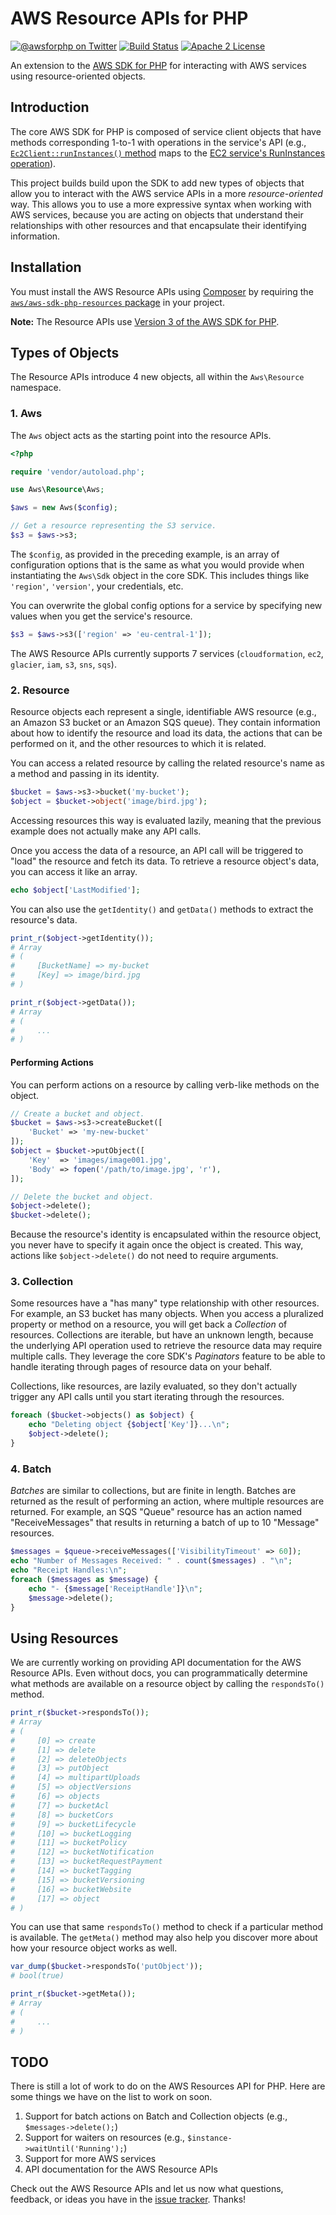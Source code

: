 # AWS Resource APIs for PHP

[![@awsforphp on Twitter](http://img.shields.io/badge/twitter-%40awsforphp-blue.svg?style=flat)](https://twitter.com/awsforphp)
[![Build Status](https://img.shields.io/travis/awslabs/aws-sdk-php-resources.svg?style=flat)](https://travis-ci.org/awslabs/aws-sdk-php-resources)
[![Apache 2 License](https://img.shields.io/packagist/l/aws/aws-sdk-php.svg?style=flat)](http://aws.amazon.com/apache-2-0/)

An extension to the [AWS SDK for PHP] for interacting with AWS services using
resource-oriented objects.

## Introduction

The core AWS SDK for PHP is composed of service client objects that have methods
corresponding 1-to-1 with operations in the service's API (e.g.,
[`Ec2Client::runInstances()` method][op-php] maps to the [EC2 service's
RunInstances operation][op-ec2]).

This project builds build upon the SDK to add new types of objects that allow
you to interact with the AWS service APIs in a more _resource-oriented_ way.
This allows you to use a more expressive syntax when working with AWS services,
because you are acting on objects that understand their relationships with other
resources and that encapsulate their identifying information.

## Installation

You must install the AWS Resource APIs using [Composer] by requiring the
[`aws/aws-sdk-php-resources` package][package] in your project.

**Note:** The Resource APIs use [Version 3 of the AWS SDK for PHP][v3].

## Types of Objects

The Resource APIs introduce 4 new objects, all within the `Aws\Resource`
namespace.

### 1. Aws

The `Aws` object acts as the starting point into the resource APIs.

```php
<?php

require 'vendor/autoload.php';

use Aws\Resource\Aws;

$aws = new Aws($config);

// Get a resource representing the S3 service.
$s3 = $aws->s3;
```

The `$config`, as provided in the preceding example, is an array of
configuration options that is the same as what you would provide when
instantiating the `Aws\Sdk` object in the core SDK. This includes things like
`'region'`, `'version'`, your credentials, etc.

You can overwrite the global config options for a service by specifying new
values when you get the service's resource.

```php
$s3 = $aws->s3(['region' => 'eu-central-1']);
```

The AWS Resource APIs currently supports 7 services (`cloudformation`, `ec2`,
`glacier`, `iam`, `s3`, `sns`, `sqs`).

### 2. Resource

Resource objects each represent a single, identifiable AWS resource (e.g., an
Amazon S3 bucket or an Amazon SQS queue). They contain information about how to
identify the resource and load its data, the actions that can be performed on
it, and the other resources to which it is related.

You can access a related resource by calling the related resource's name as a
method and passing in its identity.

```php
$bucket = $aws->s3->bucket('my-bucket');
$object = $bucket->object('image/bird.jpg');
```

Accessing resources this way is evaluated lazily, meaning that the previous
example does not actually make any API calls.

Once you access the data of a resource, an API call will be triggered to "load"
the resource and fetch its data. To retrieve a resource object's data, you can
access it like an array.

```php
echo $object['LastModified'];
```

You can also use the `getIdentity()` and `getData()` methods to extract the
resource's data.

```php
print_r($object->getIdentity());
# Array
# (
#     [BucketName] => my-bucket
#     [Key] => image/bird.jpg
# )

print_r($object->getData());
# Array
# (
#     ...
# )
```

#### Performing Actions

You can perform actions on a resource by calling verb-like methods on the object.

```php
// Create a bucket and object.
$bucket = $aws->s3->createBucket([
    'Bucket' => 'my-new-bucket'
]);
$object = $bucket->putObject([
    'Key'  => 'images/image001.jpg',
    'Body' => fopen('/path/to/image.jpg', 'r'),
]);

// Delete the bucket and object.
$object->delete();
$bucket->delete();
```

Because the resource's identity is encapsulated within the resource object, you
never have to specify it again once the object is created. This way, actions
like `$object->delete()` do not need to require arguments.

### 3. Collection

Some resources have a "has many" type relationship with other resources. For
example, an S3 bucket has many objects. When you access a pluralized property or
method on a resource, you will get back a _Collection_ of resources. Collections
are iterable, but have an unknown length, because the underlying API operation
used to retrieve the resource data may require multiple calls. They leverage the
core SDK's _Paginators_ feature to be able to handle iterating through pages of
resource data on your behalf.

Collections, like resources, are lazily evaluated, so they don't actually
trigger any API calls until you start iterating through the resources.

```php
foreach ($bucket->objects() as $object) {
    echo "Deleting object {$object['Key']}...\n";
    $object->delete();
}
```

### 4. Batch

_Batches_ are similar to collections, but are finite in length. Batches are
returned as the result of performing an action, where multiple resources are
returned. For example, an SQS "Queue" resource has an action named
"ReceiveMessages" that results in returning a batch of up to 10 "Message"
resources.

```php
$messages = $queue->receiveMessages(['VisibilityTimeout' => 60]);
echo "Number of Messages Received: " . count($messages) . "\n";
echo "Receipt Handles:\n";
foreach ($messages as $message) {
    echo "- {$message['ReceiptHandle']}\n";
    $message->delete();
}
```

## Using Resources

We are currently working on providing API documentation for the AWS Resource
APIs. Even without docs, you can programmatically determine what methods are
available on a resource object by calling the `respondsTo()` method.

```php
print_r($bucket->respondsTo());
# Array
# (
#     [0] => create
#     [1] => delete
#     [2] => deleteObjects
#     [3] => putObject
#     [4] => multipartUploads
#     [5] => objectVersions
#     [6] => objects
#     [7] => bucketAcl
#     [8] => bucketCors
#     [9] => bucketLifecycle
#     [10] => bucketLogging
#     [11] => bucketPolicy
#     [12] => bucketNotification
#     [13] => bucketRequestPayment
#     [14] => bucketTagging
#     [15] => bucketVersioning
#     [16] => bucketWebsite
#     [17] => object
# )
```

You can use that same `respondsTo()` method to check if a particular method is
available. The `getMeta()` method may also help you discover more about how your
resource object works as well.

```php
var_dump($bucket->respondsTo('putObject'));
# bool(true)

print_r($bucket->getMeta());
# Array
# (
#     ...
# )
```

## TODO

There is still a lot of work to do on the AWS Resources API for PHP. Here are
some things we have on the list to work on soon.

1. Support for batch actions on Batch and Collection objects (e.g., `$messages->delete();`)
1. Support for waiters on resources (e.g., `$instance->waitUntil('Running');`)
1. Support for more AWS services
1. API documentation for the AWS Resource APIs

Check out the AWS Resource APIs and let us now what questions, feedback, or
ideas you have in the [issue tracker]. Thanks!

[AWS SDK for PHP]: https://github.com/aws/aws-sdk-php
[op-php]: http://docs.aws.amazon.com/aws-sdk-php/v3/api/Aws/Ec2/ec2-2014-06-15.html#runinstances
[op-ec2]: http://docs.aws.amazon.com/AWSEC2/latest/APIReference/API_RunInstances.html
[Composer]: https://getcomposer.org/
[package]: https://packagist.org/packages/aws/aws-sdk-php-resources
[v3]: https://github.com/aws/aws-sdk-php/tree/v3
[issue tracker]: https://github.com/awslabs/aws-sdk-php-resources/issues
